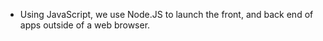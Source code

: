 - Using JavaScript, we use Node.JS to launch the front, and back end of apps outside of a web browser.